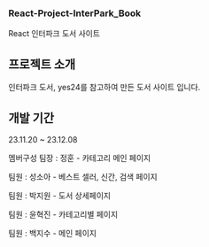 ### React-Project-InterPark_Book

React 인터파크 도서 사이트

## 프로젝트 소개

인터파크 도서, yes24를 참고하여 만든 도서 사이트 입니다. 

## 개발 기간

23.11.20 ~ 23.12.08

멤버구성
팀장 : 정훈 - 카테고리 메인 페이지

팀원 : 성소아 - 베스트 셀러, 신간, 검색 페이지

팀원 : 박지원 - 도서 상세페이지

팀원 : 윤혁진 - 카테고리별 페이지

팀원 : 백지수 - 메인 페이지
